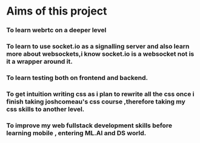 # Aims of this project

### To learn webrtc on a deeper level
### To learn to use socket.io as a signalling server and also learn more about websockets,i know socket.io is a websocket not is it a wrapper around it.
### To learn testing both on frontend and backend.
### To get intuition writing css as i plan to rewrite all the css once i finish taking joshcomeau's css course ,therefore taking my css skills to another level.
### To improve  my web fullstack development skills before learning mobile , entering ML.AI and DS world.
